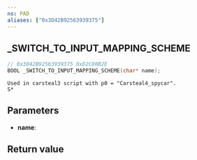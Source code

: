 ```yaml
---
ns: PAD
aliases: ["0x3D42B92563939375"]
---
```

## _SWITCH_TO_INPUT_MAPPING_SCHEME

```c
// 0x3D42B92563939375 0xD2C80B2E
BOOL _SWITCH_TO_INPUT_MAPPING_SCHEME(char* name);
```

```
Used in carsteal3 script with p0 = "Carsteal4_spycar".
S*
```

## Parameters
* **name**: 

## Return value
